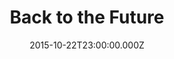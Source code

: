 ---
title: "Back to the Future"
year: 1985
date: 2015-10-22T23:00:00.000Z
permalink: /almanac/movies/2015-10-23-back-to-the-future/index.html
rating: 3
tmdbid: 105
---